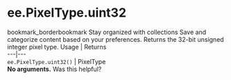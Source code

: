  
#  ee.PixelType.uint32
bookmark_borderbookmark Stay organized with collections  Save and categorize content based on your preferences.
Returns the 32-bit unsigned integer pixel type.
Usage | Returns  
---|---  
`ee.PixelType.uint32()` | PixelType  
**No arguments.**
Was this helpful?
